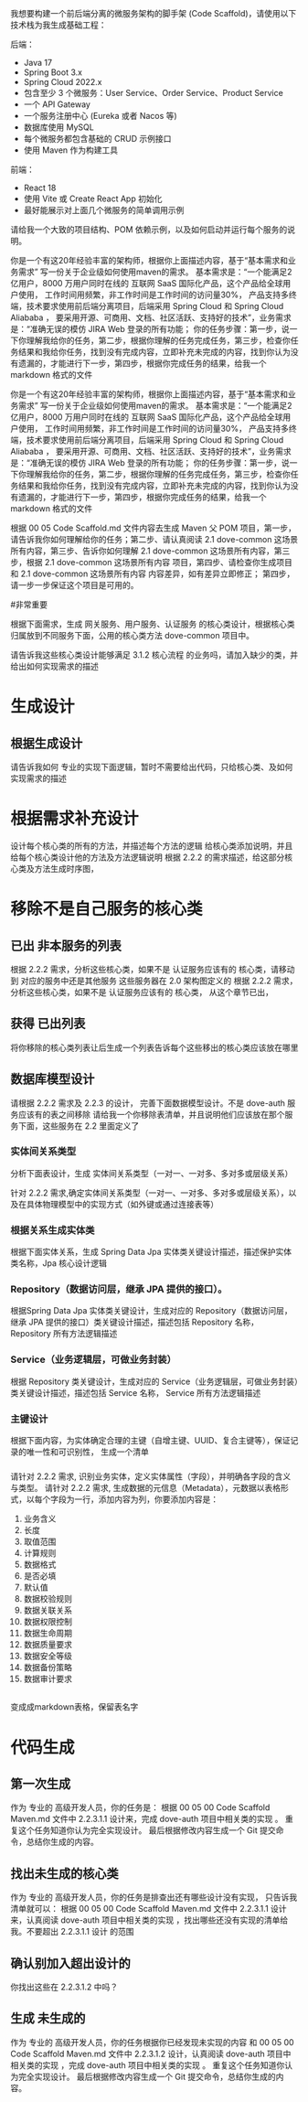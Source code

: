 我想要构建一个前后端分离的微服务架构的脚手架 (Code Scaffold)，请使用以下技术栈为我生成基础工程：

后端：
- Java 17
- Spring Boot 3.x
- Spring Cloud 2022.x
- 包含至少 3 个微服务：User Service、Order Service、Product Service
- 一个 API Gateway
- 一个服务注册中心 (Eureka 或者 Nacos 等)
- 数据库使用 MySQL
- 每个微服务都包含基础的 CRUD 示例接口
- 使用 Maven 作为构建工具

前端：
- React 18
- 使用 Vite 或 Create React App 初始化
- 最好能展示对上面几个微服务的简单调用示例

请给我一个大致的项目结构、POM 依赖示例，以及如何启动并运行每个服务的说明。


你是一个有这20年经验丰富的架构师，根据你上面描述内容，基于“基本需求和业务需求” 写一份关于企业级如何使用maven的需求。 基本需求是：“一个能满足2亿用户，8000 万用户同时在线的 互联网 SaaS 国际化产品，这个产品给全球用户使用， 工作时间用频繁，非工作时间是工作时间的访问量30%， 产品支持多终端，技术要求使用前后端分离项目，后端采用 Spring Cloud 和 Spring Cloud Aliababa ， 要采用开源、可商用、文档、社区活跃、支持好的技术”，业务需求是：“准确无误的模仿 JIRA Web 登录的所有功能； 你的任务步骤：第一步，说一下你理解我给你的任务，第二步，根据你理解的任务完成任务，第三步，检查你任务结果和我给你任务，找到没有完成内容，立即补充未完成的内容，找到你认为没有遗漏的，才能进行下一步，第四步，根据你完成任务的结果，给我一个 markdown 格式的文件


你是一个有这20年经验丰富的架构师，根据你上面描述内容，基于“基本需求和业务需求” 写一份关于企业级如何使用maven的需求。 基本需求是：“一个能满足2亿用户，8000 万用户同时在线的 互联网 SaaS 国际化产品，这个产品给全球用户使用， 工作时间用频繁，非工作时间是工作时间的访问量30%， 产品支持多终端，技术要求使用前后端分离项目，后端采用 Spring Cloud 和 Spring Cloud Aliababa ， 要采用开源、可商用、文档、社区活跃、支持好的技术”，业务需求是：“准确无误的模仿 JIRA Web 登录的所有功能； 你的任务步骤：第一步，说一下你理解我给你的任务，第二步，根据你理解的任务完成任务，第三步，检查你任务结果和我给你任务，找到没有完成内容，立即补充未完成的内容，找到你认为没有遗漏的，才能进行下一步，第四步，根据你完成任务的结果，给我一个 markdown 格式的文件


根据 00 05 Code Scaffold.md 文件内容去生成 Maven 父 POM 项目，第一步，请告诉我你如何理解给你的任务；第二步、请认真阅读  2.1 dove-common  这场景所有内容，第三步、告诉你如何理解 2.1 dove-common  这场景所有内容，第三步，根据 2.1 dove-common 这场景所有内容 项目，第四步、请检查你生成项目和 2.1 dove-common  这场景所有内容 内容差异，如有差异立即修正； 第四步，请一步一步保证这个项目是可用的。



#非常重要

根据下面需求，生成 网关服务、用户服务、认证服务 的核心类设计，根据核心类归属放到不同服务下面，公用的核心类方法 dove-common 项目中。







请告诉我这些核心类设计能够满足 3.1.2 核心流程 的业务吗，请加入缺少的类，并给出如何实现需求的描述
# 生成设计
## 根据生成设计
请告诉我如何 专业的实现下面逻辑，暂时不需要给出代码，只给核心类、及如何实现需求的描述
# 根据需求补充设计
设计每个核心类的所有的方法，并描述每个方法的逻辑
给核心类添加说明，并且给每个核心类设计他的方法及方法逻辑说明
根据 2.2.2 的需求描述，给这部分核心类及方法生成时序图，



# 移除不是自己服务的核心类
## 已出 非本服务的列表
根据 2.2.2 需求，分析这些核心类，如果不是 认证服务应该有的 核心类，请移动到 对应的服务中还是其他服务  这些服务器在 2.0 架构图定义的 
根据 2.2.2 需求，分析这些核心类，如果不是 认证服务应该有的 核心类， 从这个章节已出，
## 获得 已出列表
将你移除的核心类列表让后生成一个列表告诉每个这些移出的核心类应该放在哪里



## 数据库模型设计

请根据 2.2.2 需求及 2.2.3 的设计， 完善下面数据模型设计。不是 dove-auth 服务应该有的表之间移除
请给我一个你移除表清单，并且说明他们应该放在那个服务下面，这些服务在 2.2 里面定义了



### 实体间关系类型
分析下面表设计，生成 实体间关系类型（一对一、一对多、多对多或层级关系）

针对 2.2.2 需求,确定实体间关系类型（一对一、一对多、多对多或层级关系），以及在具体物理模型中的实现方式（如外键或通过连接表等）

### 根据关系生成实体类
根据下面实体关系，生成 Spring Data Jpa 实体类关键设计描述，描述保护实体类名称，Jpa 核心设计逻辑

### Repository（数据访问层，继承 JPA 提供的接口）。
根据Spring Data Jpa 实体类关键设计，生成对应的 Repository（数据访问层，继承 JPA 提供的接口）类关键设计描述，描述包括  Repository 名称， Repository 所有方法逻辑描述

### Service（业务逻辑层，可做业务封装）
根据 Repository 类关键设计，生成对应的 Service（业务逻辑层，可做业务封装）类关键设计描述，描述包括  Service 名称， Service 所有方法逻辑描述



### 主键设计
根据下面内容，为实体确定合理的主键（自增主键、UUID、复合主键等），保证记录的唯一性和可识别性， 生成一个清单


### 
请针对 2.2.2 需求, 识别业务实体，定义实体属性（字段），并明确各字段的含义与类型。
请针对 2.2.2 需求, 生成数据的元信息（Metadata），元数据以表格形式，以每个字段为一行，添加内容为列，你要添加内容是：
1. 业务含义
2. 长度
3. 取值范围
4. 计算规则
5. 数据格式
6. 是否必填
7. 默认值
8. 数据校验规则
9. 数据关联关系
10. 数据权限控制
11. 数据生命周期
12. 数据质量要求
13. 数据安全等级
14. 数据备份策略
15. 数据审计要求

## 
变成成markdown表格，保留表名字

# 代码生成
## 第一次生成
作为 专业的 高级开发人员，你的任务是： 根据 00 05 00 Code Scaffold Maven.md 文件中 2.2.3.1.1 设计来，完成 dove-auth 项目中相关类的实现  。 重复这个任务知道你认为完全实现设计。 最后根据修改内容生成一个 Git 提交命令，总结你生成的内容。


## 找出未生成的核心类
作为 专业的 高级开发人员，你的任务是排查出还有哪些设计没有实现， 只告诉我清单就可以： 根据 00 05 00 Code Scaffold Maven.md 文件中 2.2.3.1.1 设计来，认真阅读 dove-auth 项目中相关类的实现  ，找出哪些还没有实现的清单给我。不要超出 2.2.3.1.1 设计 的范围

## 确认别加入超出设计的
你找出这些在 2.2.3.1.2 中吗？

## 生成 未生成的
作为 专业的 高级开发人员，你的任务根据你已经发现未实现的内容 和 00 05 00 Code Scaffold Maven.md 文件中 2.2.3.1.2 设计，认真阅读 dove-auth 项目中相关类的实现  ，完成 dove-auth 项目中相关类的实现  。 重复这个任务知道你认为完全实现设计。 最后根据修改内容生成一个 Git 提交命令，总结你生成的内容。

